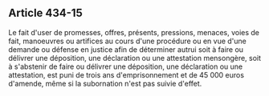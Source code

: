 Article 434-15
----
Le fait d'user de promesses, offres, présents, pressions, menaces, voies de
fait, manoeuvres ou artifices au cours d'une procédure ou en vue d'une demande
ou défense en justice afin de déterminer autrui soit à faire ou délivrer une
déposition, une déclaration ou une attestation mensongère, soit à s'abstenir de
faire ou délivrer une déposition, une déclaration ou une attestation, est puni
de trois ans d'emprisonnement et de 45 000 euros d'amende, même si la
subornation n'est pas suivie d'effet.
